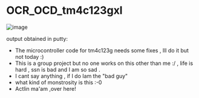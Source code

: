 # OCR_OCD_tm4c123gxl

![image](https://github.com/user-attachments/assets/14004ae8-dc09-4e92-bfd8-0205f50d9c7e)

output obtained in putty:

* The microcontroller code for tm4c123g needs some fixes , Ill do it but not today :)
* This is a group project but no one works on this other than me :/ , life is hard , ssn is bad and I am so sad .
*  I cant say anything , if I do Iam the "bad guy"
*  what kind of monstrosity is this :-0
*  Actlin ma'am ,over here!
